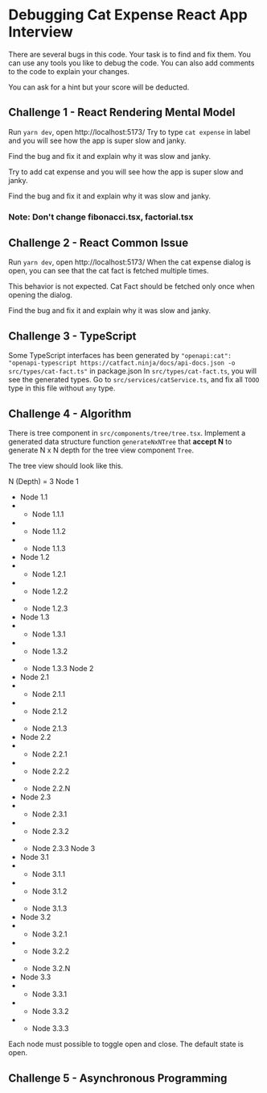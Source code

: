 # Debugging Cat Expense React App Interview

There are several bugs in this code. Your task is to find and fix them. You can use any tools you like to debug the code. You can also add comments to the code to explain your changes.

You can ask for a hint but your score will be deducted.

## Challenge 1 - React Rendering Mental Model
Run `yarn dev`, open http://localhost:5173/
Try to type `cat expense` in label
and you will see how the app is super slow and janky. 

Find the bug and fix it and explain why it was slow and janky.


Try to add cat expense
and you will see how the app is super slow and janky. 

Find the bug and fix it and explain why it was slow and janky.

### Note: Don't change fibonacci.tsx, factorial.tsx

## Challenge 2 - React Common Issue
Run `yarn dev`, open http://localhost:5173/
When the cat expense dialog is open, you can see that the cat fact is fetched multiple times.

This behavior is not expected. Cat Fact should be fetched only once when opening the dialog.

Find the bug and fix it and explain why it was slow and janky.

## Challenge 3 - TypeScript

Some TypeScript interfaces has been generated by `"openapi:cat": "openapi-typescript https://catfact.ninja/docs/api-docs.json -o src/types/cat-fact.ts"` in package.json
In `src/types/cat-fact.ts`, you will see the generated types.
Go to `src/services/catService.ts`, and fix all `TOOO` type in this file without `any` type.

## Challenge 4 - Algorithm
There is tree component in `src/components/tree/tree.tsx`.
Implement a generated data structure function `generateNxNTree` that **accept N** to generate N x N depth for the tree view component `Tree`.

The tree view should look like this.

N (Depth) = 3
Node 1
- Node 1.1
- - Node 1.1.1
- - Node 1.1.2
- - Node 1.1.3
- Node 1.2
- - Node 1.2.1
- - Node 1.2.2
- - Node 1.2.3
- Node 1.3
- - Node 1.3.1
- - Node 1.3.2
- - Node 1.3.3
Node 2
- Node 2.1
- - Node 2.1.1
- - Node 2.1.2
- - Node 2.1.3
- Node 2.2
- - Node 2.2.1
- - Node 2.2.2
- - Node 2.2.N
- Node 2.3
- - Node 2.3.1
- - Node 2.3.2
- - Node 2.3.3
Node 3
- Node 3.1
- - Node 3.1.1
- - Node 3.1.2
- - Node 3.1.3
- Node 3.2
- - Node 3.2.1
- - Node 3.2.2
- - Node 3.2.N
- Node 3.3
- - Node 3.3.1
- - Node 3.3.2
- - Node 3.3.3

Each node must possible to toggle open and close. The default state is open.

## Challenge 5 - Asynchronous Programming
[//]: # (TODO:)
